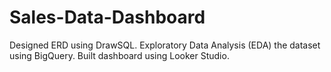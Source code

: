 # Sales-Data-Dashboard
Designed ERD using DrawSQL.
Exploratory Data Analysis (EDA) the dataset using BigQuery.
Built dashboard using Looker Studio.
